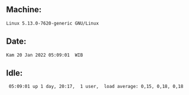 ## Machine:
```
Linux 5.13.0-7620-generic GNU/Linux
```
## Date:
```
Kam 20 Jan 2022 05:09:01  WIB
```
## Idle:
```
 05:09:01 up 1 day, 20:17,  1 user,  load average: 0,15, 0,18, 0,18
```
